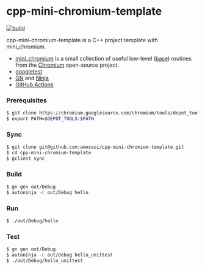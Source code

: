 # cpp-mini-chromium-template
[![build](https://github.com/amoseui/cpp-mini-chromium-template/workflows/actions/badge.svg?branch=master)](https://github.com/amoseui/cpp-mini-chromium-template/actions/workflows/main.yml)

cpp-mini-chromium-template is a C++ project template with mini_chromium.

- [mini_chromium](https://chromium.googlesource.com/chromium/mini_chromium) is a small collection of useful low-level ([base](https://chromium.googlesource.com/chromium/src/base/)) routines from the [Chromium](https://www.chromium.org/Home/) open-source project.
- [googletest](https://github.com/google/googletest)
- [GN](https://gn.googlesource.com/gn/) and [Ninja](https://ninja-build.org)
- [GitHub Actions](https://github.com/features/actions)

### Prerequisites
```bash
$ git clone https://chromium.googlesource.com/chromium/tools/depot_tools.git
$ export PATH=$DEPOT_TOOLS:$PATH
```

### Sync
```bash
$ git clone git@github.com:amoseui/cpp-mini-chromium-template.git
$ cd cpp-mini-chromium-template
$ gclient sync
```

### Build
```bash
$ gn gen out/Debug
$ autoninja -C out/Debug hello
```

### Run
```bash
$ ./out/Debug/hello
```

### Test
```bash
$ gn gen out/Debug
$ autoninja -C out/Debug hello_unittest
$ ./out/Debug/hello_unittest
```
